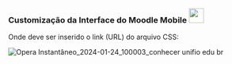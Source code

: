 ### Customização da Interface do Moodle Mobile <img src="https://static-00.iconduck.com/assets.00/moodle-original-icon-2048x1389-u7hmiiak.png" width="30px"/>

Onde deve ser inserido o link (URL) do arquivo CSS:

![Opera Instantâneo_2024-01-24_100003_conhecer unifio edu br](https://github.com/thaisgarcia/aparencia-moodle-mobile/assets/95317220/471468a4-5b4f-43cb-bf5e-14b4d30275b6)
